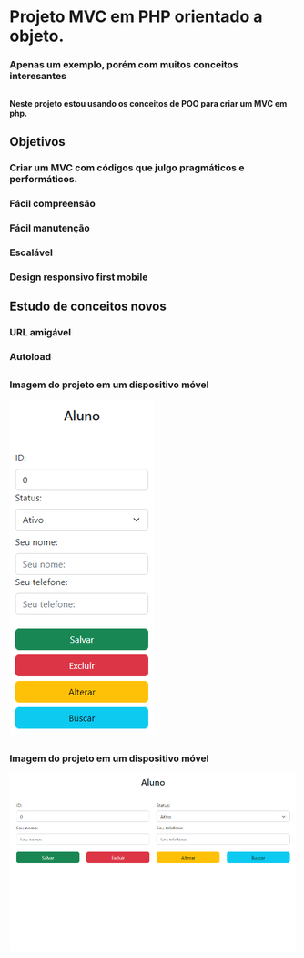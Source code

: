 # Projeto MVC em PHP orientado a objeto.


### Apenas um exemplo, porém com muitos conceitos interesantes

##

#### Neste projeto estou usando os conceitos de POO para criar um MVC em php.

##

## Objetivos

### Criar um MVC com códigos que julgo pragmáticos e performáticos.

### Fácil compreensão

### Fácil manutenção 

### Escalável

### Design responsivo first mobile

##

## Estudo de conceitos novos

### URL amigável
### Autoload

##

### Imagem do projeto em um dispositivo móvel
![mobile.png](https://github.com/LucasCosta0011/MVC-PHP/blob/main/mobile.png)

##

### Imagem do projeto em um dispositivo móvel
![desktop.png](https://github.com/LucasCosta0011/MVC-PHP/blob/main/desktop.png)

##
